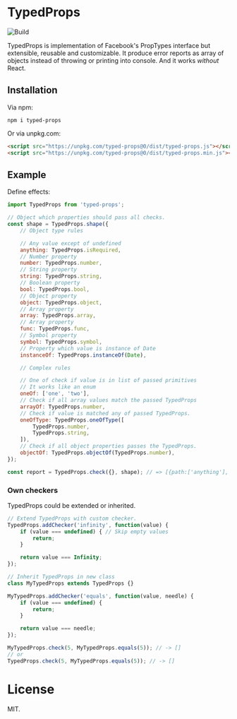 # TypedProps

![Build](https://img.shields.io/travis/rumkin/typed-props.svg)

TypedProps is implementation of Facebook's PropTypes interface but extensible,
reusable and customizable. It produce error reports as array of objects
instead of throwing or printing into console. And it works *without* React.

## Installation

Via npm:
```shell
npm i typed-props
```

Or via unpkg.com:

```html
<script src="https://unpkg.com/typed-props@0/dist/typed-props.js"></script>
<script src="https://unpkg.com/typed-props@0/dist/typed-props.min.js"></script>
```

## Example

Define effects:
```javascript
import TypedProps from 'typed-props';

// Object which properties should pass all checks.
const shape = TypedProps.shape({
    // Object type rules

    // Any value except of undefined
    anything: TypedProps.isRequired,
    // Number property
    number: TypedProps.number,
    // String property
    string: TypedProps.string,
    // Boolean property
    bool: TypedProps.bool,
    // Object property
    object: TypedProps.object,
    // Array property
    array: TypedProps.array,
    // Array property
    func: TypedProps.func,
    // Symbol property
    symbol: TypedProps.symbol,
    // Property which value is instance of Date
    instanceOf: TypedProps.instanceOf(Date),

    // Complex rules

    // One of check if value is in list of passed primitives
    // It works like an enum
    oneOf: ['one', 'two'],
    // Check if all array values match the passed TypedProps
    arrayOf: TypedProps.number,
    // Check if value is matched any of passed TypedProps.
    oneOfType: TypedProps.oneOfType([
        TypedProps.number,
        TypedProps.string,
    ]),
    // Check if all object properties passes the TypedProps.
    objectOf: TypedProps.objectOf(TypedProps.number),
});

const report = TypedProps.check({}, shape); // => [{path:['anything'], rule: 'isRequired', details: {is: false}}]
```

### Own checkers

TypedProps could be extended or inherited.

```javascript
// Extend TypedProps with custom checker.
TypedProps.addChecker('infinity', function(value) {
    if (value === undefined) { // Skip empty values
        return;
    }

    return value === Infinity;
});

// Inherit TypedProps in new class
class MyTypedProps extends TypedProps {}

MyTypedProps.addChecker('equals', function(value, needle) {
    if (value === undefined) {
        return;
    }

    return value === needle;
});

MyTypedProps.check(5, MyTypedProps.equals(5)); // -> []
// or
TypedProps.check(5, MyTypedProps.equals(5)); // -> []
```

# License

MIT.
